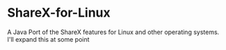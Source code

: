 ShareX-for-Linux
================

A Java Port of the ShareX features for Linux and other operating systems.
I'll expand this at some point
